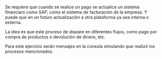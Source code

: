 Se requiere que cuando se realice un pago se actualice un sistema financiaro como SAP, como el sistema de facturación de la empresa. Y puede que en un futuro actualización a otra plataforma ya sea interna o externa.

La idea es que este proceso de dispare en diferentes flujos, como pago por compra de productos o devolución de dinero, etc.

Para este ejercicio serán mensajes en la consola simulando que realizó los procesos mencionados.